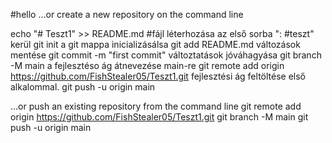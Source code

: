 #hello
…or create a new repository on the command line

echo "# Teszt1" >> README.md #fájl léterhozása az első sorba ": #teszt" kerül
git init  a git mappa inicializásálsa 
git add README.md változások mentése
git commit -m "first commit" változtatások jóváhagyása 
git branch -M main a fejlesztéso ág átnevezése main-re 
git remote add origin https://github.com/FishStealer05/Teszt1.git fejlesztési ág feltöltése első alkalommal.
git push -u origin main

…or push an existing repository from the command line
git remote add origin https://github.com/FishStealer05/Teszt1.git
git branch -M main
git push -u origin main
